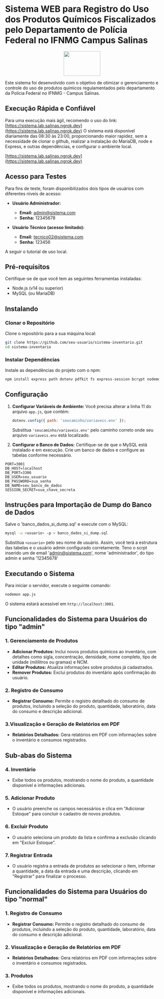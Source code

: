 
# Sistema WEB para Registro do Uso dos Produtos Químicos Fiscalizados pelo Departamento de Polícia Federal no IFNMG Campus Salinas

<p align="center">
    <img src="https://qualitapps.com/wp-content/uploads/2023/02/102.png" width="120" height="80"/>
</p>

Este sistema foi desenvolvido com o objetivo de otimizar o gerenciamento e controle do uso de produtos químicos regulamentados pelo departamento da Polícia Federal no IFNMG - Campus Salinas.

## Execução Rápida e Confiável

Para uma execução mais ágil, recomendo o uso do link: [https://sistema.lab.salinas.ngrok.dev](https://sistema.lab.salinas.ngrok.dev)
O sistema está disponível diariamente das 08:30 às 23:00, proporcionando maior rapidez, sem a necessidade de clonar o github, realizar a instalação do MariaDB, node e Express, e outras dependências, e configurar o ambiente local.

[https://sistema.lab.salinas.ngrok.dev](https://sistema.lab.salinas.ngrok.dev)

## Acesso para Testes

Para fins de teste, foram disponibilizados dois tipos de usuários com diferentes níveis de acesso:

- **Usuário Administrador:**
  - **Email:** admin@sistema.com
  - **Senha:** 12345678

- **Usuário Técnico (acesso limitado):**
  - **Email:** tecnico02@sistema.com
  - **Senha:** 123456


A seguir o tutorial de uso local.

## Pré-requisitos

Certifique-se de que você tem as seguintes ferramentas instaladas:

- Node.js (v14 ou superior)
- MySQL (ou MariaDB)

## Instalando

### Clonar o Repositório

Clone o repositório para a sua máquina local:

```bash
git clone https://github.com/seu-usuario/sistema-inventario.git
cd sistema-inventario
```

### Instalar Dependências

Instale as dependências do projeto com o npm:

```bash
npm install express path dotenv pdfkit fs express-session bcrypt nodemon

```

## Configuração

1. **Configurar Variáveis de Ambiente:**
   Você precisa alterar a linha 11 do arquivo `app.js`, que contém:
   ```javascript
   dotenv.config({ path: 'seucaminho/variaveis.env' });
   ```
   Substitua `'seucaminho/variaveis.env'` pelo caminho correto onde seu arquivo `variaveis.env` está localizado.

2. **Configurar o Banco de Dados:**
   Certifique-se de que o MySQL está instalado e em execução. Crie um banco de dados e configure as tabelas conforme necessário.

```plaintext
PORT=3001
DB_HOST=localhost
DB_PORT=3306
DB_USER=seu_usuario
DB_PASSWORD=sua_senha
DB_NAME=seu_banco_de_dados
SESSION_SECRET=sua_chave_secreta
```
## Instruções para Importação de Dump do Banco de Dados
Salve o 'banco_dados_si_dump.sql' e execute com o MySQL:

```bash
mysql -u <usuario> -p < banco_dados_si_dump.sql
```

Substitua `<usuario>` pelo seu nome de usuário. Assim, você terá a estrutura das tabelas e o usuário admin configurado corretamente.  Teno o scrpt inserido um  de email 'admin@sistema.com', nome 'administrador', do tipo admin e senha '12345678'

## Executando o Sistema

Para iniciar o servidor, execute o seguinte comando:

```bash
nodemon app.js
```

O sistema estará acessível em `http://localhost:3001`.

## Funcionalidades do Sistema para Usuários do tipo "admin"

### 1. Gerenciamento de Produtos
- **Adicionar Produtos:** Inclui novos produtos químicos ao inventário, com detalhes como sigla, concentração, densidade, nome completo, tipo de unidade (mililitros ou gramas) e NCM.
- **Editar Produtos:** Atualiza informações sobre produtos já cadastrados.
- **Remover Produtos:** Exclui produtos do inventário após confirmação do usuário.

### 2. Registro de Consumo
- **Registrar Consumo:** Permite o registro detalhado do consumo de produtos, incluindo a seleção do produto, quantidade, laboratório, data do consumo e descrição adicional.

### 3.Visualização e Geração de Relatórios em PDF
- **Relatórios Detalhados:** Gera relatórios em PDF com informações sobre o inventário e consumos registrados.

## Sub-abas do Sistema

### 4. Inventário
- Exibe todos os produtos, mostrando o nome do produto, a quantidade disponível e informações adicionais.

### 5. Adicionar Produto
- O usuário preenche os campos necessários e clica em "Adicionar Estoque" para concluir o cadastro de novos produtos.

### 6. Excluir Produto
- O usuário seleciona um produto da lista e confirma a exclusão clicando em "Excluir Estoque".

### 7. Registrar Entrada
- O usuário registra a entrada de produtos ao selecionar o item, informar a quantidade, a data da entrada e uma descrição, clicando em "Registrar" para finalizar o processo.

## Funcionalidades do Sistema para Usuários do tipo "normal"

### 1. Registro de Consumo
- **Registrar Consumo:** Permite o registro detalhado do consumo de produtos, incluindo a seleção do produto, quantidade, laboratório, data do consumo e descrição adicional.

### 2. Visualização e Geração de Relatórios em PDF
- **Relatórios Detalhados:** Gera relatórios em PDF com informações sobre o inventário e consumos registrados.

### 3. Produtos
- Exibe todos os produtos, mostrando o nome do produto, a quantidade disponível e informações adicionais.